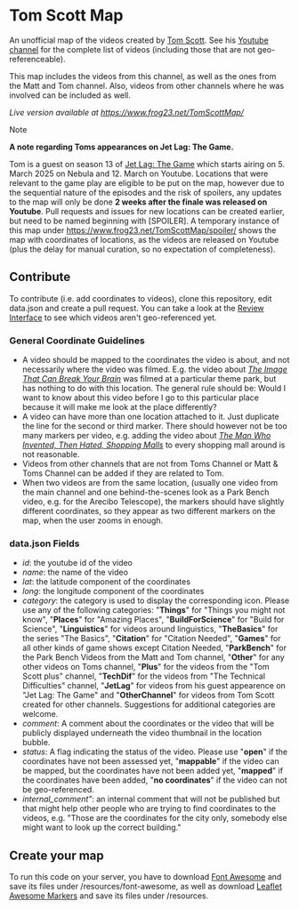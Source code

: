 # Tom Scott Map

An unofficial map of the videos created by [Tom Scott](https://www.tomscott.com/). See his [Youtube channel](https://www.youtube.com/user/enyay) for the complete list of videos (including those that are not geo-referenceable).

This map includes the videos from this channel, as well as the ones from the Matt and Tom channel. Also, videos from other channels where he was involved can be included as well.

*Live version available at https://www.frog23.net/TomScottMap/*

> [!NOTE] 
> **A note regarding Toms appearances on Jet Lag: The Game.**
> 
> Tom is a guest on season 13 of [Jet Lag: The Game](https://www.youtube.com/c/jetlagthegame) which starts airing on 5. March 2025 on Nebula and 12. March on Youtube. Locations that were relevant to the game play are eligible to be put on the map, however due to the sequential nature of the episodes and the risk of spoilers, any updates to the map will only be done **2 weeks after the finale was released on Youtube**. Pull requests and issues for new locations can be created earlier, but need to be named beginning with [SPOILER]. A temporary instance of this map under https://www.frog23.net/TomScottMap/spoiler/ shows the map with coordinates of locations, as the videos are released on Youtube (plus the delay for manual curation, so no expectation of completeness). 

## Contribute
To contribute (i.e. add coordinates to videos), clone this repository, edit data.json and create a pull request. You can take a look at the [Review Interface](http://www.frog23.net/TomScottMap/review.html) to see which videos aren't geo-referenced yet.

### General Coordinate Guidelines
- A video should be mapped to the coordinates the video is about, and not necessarily where the video was filmed. E.g. the video about *[The Image That Can Break Your Brain](https://www.youtube.com/watch?v=Wm8ZoVQ_OJo)* was filmed at a particular theme park, but has nothing to do with this location. The general rule should be: Would I want to know about this video before I go to this particular place because it will make me look at the place differently?
- A video can have more than one location attached to it. Just duplicate the line for the second or third marker. There should however not be too many markers per video, e.g. adding the video about *[The Man Who Invented, Then Hated, Shopping Malls](https://www.youtube.com/watch?v=4F7WCutpsJw)* to every shopping mall around is not reasonable. 
- Videos from other channels that are not from Toms Channel or Matt & Toms Channel can be added if they are related to Tom.
- When two videos are from the same location, (usually one video from the main channel and one behind-the-scenes look as a Park Bench video, e.g. for the Arecibo Telescope), the markers should have slightly different coordinates, so they appear as two different markers on the map, when the user zooms in enough. 

### data.json Fields
- *id*: the youtube id of the video
- *name*: the name of the video
- *lat*: the latitude component of the coordinates
- *long*: the longitude component of the coordinates
- *category*: the category is used to display the corresponding icon. Please use any of the following categories: "**Things**" for "Things you might not know", "**Places**" for "Amazing Places", "**BuildForScience**" for "Build for Science", "**Linguistics**" for videos around linguistics, "**TheBasics**" for the series "The Basics", "**Citation**" for "Citation Needed", "**Games**" for all other kinds of game shows except Citation Needed, "**ParkBench**" for the Park Bench Videos from the Matt and Tom channel, "**Other**" for any other videos on Toms channel, "**Plus**" for the videos from the "Tom Scott plus" channel, "**TechDif**" for the videos from "The Technical Difficulties" channel, "**JetLag**" for videos from his guest appearence on "Jet Lag: The Game" and "**OtherChannel**" for videos from Tom Scott created for other channels. Suggestions for additional categories are welcome.
- *comment*: A comment about the coordinates or the video that will be publicly displayed underneath the video thumbnail in the location bubble.
- *status*: A flag indicating the status of the video. Please use "**open**" if the coordinates have not been assessed yet, "**mappable**" if the video can be mapped, but the coordinates have not been added yet, "**mapped**" if the coordinates have been added, "**no coordinates**" if the video can not be geo-referenced. 
- *internal_comment"*: an internal comment that will not be published but that might help other people who are trying to find coordinates to the videos, e.g. "Those are the coordinates for the city only, somebody else might want to look up the correct building."


## Create your map
To run this code on your server, you have to download [Font Awesome](http://fontawesome.io/) and save its files under /resources/font-awesome, as well as download [Leaflet Awesome Markers](https://github.com/lvoogdt/Leaflet.awesome-markers) and save its files under /resources.
